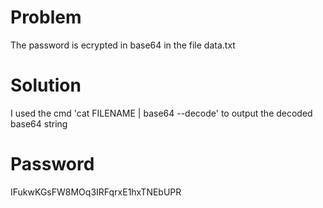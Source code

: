 # Problem
The password is ecrypted in base64 in the file data.txt

# Solution
I used the cmd 'cat FILENAME | base64 --decode' to output the decoded base64 string

# Password
IFukwKGsFW8MOq3IRFqrxE1hxTNEbUPR

